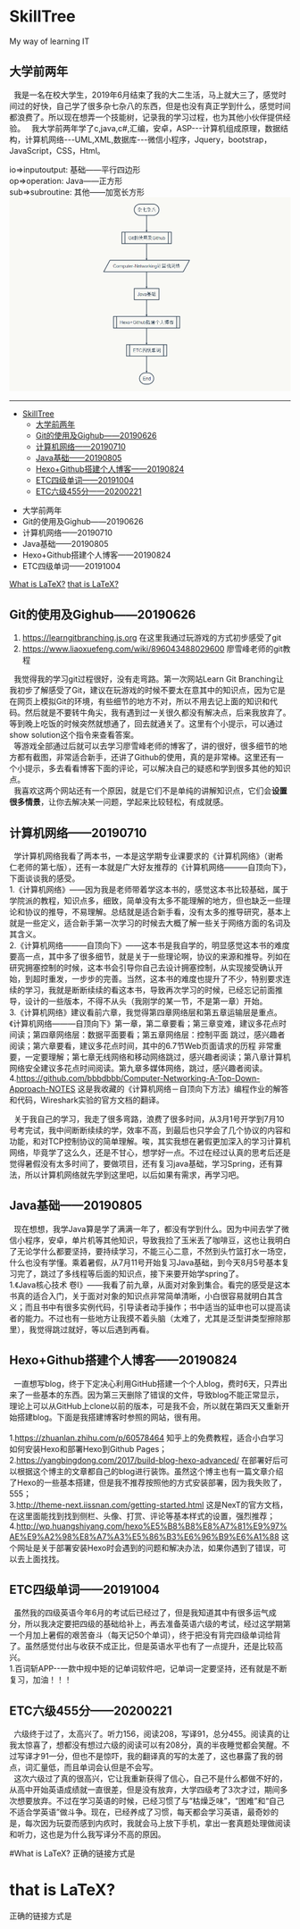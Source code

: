 ﻿# SkillTree

My way of learning IT
## 大学前两年
&nbsp;&nbsp;我是一名在校大学生，2019年6月结束了我的大二生活，马上就大三了，感觉时间过的好快，自己学了很多杂七杂八的东西，但是也没有真正学到什么，感觉时间都浪费了。所以现在想弄一个技能树，记录我的学习过程，也为其他小伙伴提供经验。
&nbsp;&nbsp;我大学前两年学了c,java,c#,汇编，安卓，ASP---计算机组成原理，数据结构，计算机网络---UML,XML,数据库---微信小程序，Jquery，bootstrap，JavaScript，CSS，Html。

io=>inputoutput: 基础——平行四边形<br/>
op=>operation: Java——正方形<br/>
sub=>subroutine: 其他——加宽长方形<br/>
![avatar](https://github.com/bbbdbbb/SkillTree/blob/master/img/st20191004_add_CET4.jpg)

---
   * [SkillTree]()
      * [大学前两年]()
      * [Git的使用及Gighub——20190626]()
      * [计算机网络——20190710]()
      * [Java基础——20190805]()
      * [Hexo+Github搭建个人博客——20190824]()
      * [ETC四级单词——20191004](ETC四级单词-20191004)
      * [ETC六级455分——20200221](ETC六级455分20200221) 

 - 大学前两年
 - Git的使用及Gighub——20190626
 - 计算机网络——20190710
 - Java基础——20190805
 - Hexo+Github搭建个人博客——20190824
 - ETC四级单词——20191004
    
 [What is LaTeX?](#what-is-latex)
 [that is LaTeX?](#what-is-latex)
 

## Git的使用及Gighub——20190626
 1. https://learngitbranching.js.org  在这里我通过玩游戏的方式初步感受了git
 2. https://www.liaoxuefeng.com/wiki/896043488029600 廖雪峰老师的git教程

&nbsp;&nbsp;我觉得我的学习git过程很好，没有走弯路。第一次网站Learn Git Branching让我初步了解感受了Git，建议在玩游戏的时候不要太在意其中的知识点，因为它是在网页上模拟Git的环境，有些细节的地方不对，所以不用去记上面的知识和代码。然后就是不要转牛角尖，我有遇到过一关很久都没有解决点，后来我放弃了。等到晚上吃饭的时候突然就想通了，回去就通关了。这里有个小提示，可以通过show solution这个指令来查看答案。<br/>
&nbsp;&nbsp;等游戏全部通过后就可以去学习廖雪峰老师的博客了，讲的很好，很多细节的地方都有截图，非常适合新手，还讲了Github的使用，真的是非常棒。这里还有一个小提示，多去看看博客下面的评论，可以解决自己的疑惑和学到很多其他的知识点。<br/>
&nbsp;&nbsp;我喜欢这两个网站还有一个原因，就是它们不是单纯的讲解知识点，它们会**设置很多情景**，让你去解决某一问题，学起来比较轻松，有成就感。

## 计算机网络——20190710
&nbsp;&nbsp;学计算机网络我看了两本书，一本是这学期专业课要求的《计算机网络》（谢希仁老师的第七版），还有一本就是广大好友推荐的《计算机网络———自顶向下》，下面谈谈我的感受。<br/>
1.《计算机网络》——因为我是老师带着学这本书的，感觉这本书比较基础，属于学院派的教程，知识点多，细致，简单没有太多不能理解的地方，但也缺乏一些理论和协议的推导，不易理解。总结就是适合新手看，没有太多的推导研究，基本上就是一些定义，适合新手第一次学习的时候去大概了解一些关于网络方面的名词及其含义。<br/>
2.《计算机网络———自顶向下》——这本书是我自学的，明显感觉这本书的难度要高一点，其中多了很多细节，就是关于一些理论啊，协议的来源和推导。列如在研究拥塞控制的时候，这本书会引导你自己去设计拥塞控制，从实现接受确认开始，到超时重发，一步步的完善。当然，这本书的难度也提升了不少，特别要求连续的学习，我就是断断续续的看这本书，导致再次学习的时候，已经忘记前面推导，设计的一些版本，不得不从头（我刚学的某一节，不是第一章）开始。<br/>
3.《计算机网络》建议看前六章，我觉得第四章网络层和第五章运输层是重点。《计算机网络———自顶向下》第一章，第二章要看；第三章变难，建议多花点时间读；第四章网络层：数据平面要看；第五章网络层：控制平面 跳过，感兴趣者阅读；第六章要看，建议多花点时间，其中的6.7节Web页面请求的历程 非常重要，一定要理解；第七章无线网络和移动网络跳过，感兴趣者阅读；第八章计算机网络安全建议多花点时间阅读。第九章多媒体网络，跳过，感兴趣者阅读。<br/>
4.https://github.com/bbbdbbb/Computer-Networking-A-Top-Down-Approach-NOTES  这是我收藏的《计算机网络－自顶向下方法》编程作业的解答和代码，Wireshark实验的官方文档的翻译。<br/>

&nbsp;&nbsp;关于我自己的学习，我走了很多弯路，浪费了很多时间，从3月1号开学到7月10号考完试，我中间断断续续的学，效率不高，到最后也只学会了几个协议的内容和功能，和对TCP控制协议的简单理解。唉，其实我想在暑假更加深入的学习计算机网络，毕竟学了这么久，还是不甘心，想学好一点。不过在经过认真的思考后还是觉得暑假没有太多时间了，要做项目，还有复习java基础，学习Spring，还有算法，所以计算机网络就先学到这里吧，以后如果有需求，再学习吧。<br/>

## Java基础——20190805
&nbsp;&nbsp;现在想想，我学Java算是学了满满一年了，都没有学到什么。因为中间去学了微信小程序，安卓，单片机等其他知识，导致我捡了玉米丢了咖啡豆，这也让我明白了无论学什么都要坚持，要持续学习，不能三心二意，不然到头竹篮打水一场空，什么也没有学懂。乘着暑假，从7月11号开始复习Java基础，到今天8月5号基本复习完了，跳过了多线程等后面的知识点，接下来要开始学spring了。<br/>
1.《Java核心技术 卷Ⅰ》——我看了前九章，从面对对象到集合。看完的感受是这本书真的适合入门，关于面对对象的知识点非常简单清晰，小白很容易就明白其含义；而且书中有很多实例代码，引导读者动手操作；书中适当的延申也可以提高读者的能力。不过也有一些地方让我摸不着头脑（太难了，尤其是泛型讲类型擦除那里），我觉得跳过就好，等以后遇到再看。

## Hexo+Github搭建个人博客——20190824
&nbsp;&nbsp;一直想写blog，终于下定决心利用GitHub搭建一个个人blog，费时6天，只弄出来了一些基本的东西。因为第三天删除了错误的文件，导致blog不能正常显示，理论上可以从GitHub上clone以前的版本，可是我不会，所以就在第四天又重新开始搭建blog。下面是我搭建博客时参照的网站，很有用。<br/><br/>
1.https://zhuanlan.zhihu.com/p/60578464 知乎上的免费教程，适合小白学习如何安装Hexo和部署Hexo到Github Pages；<br/>
2.https://yangbingdong.com/2017/build-blog-hexo-advanced/ 在部署好后可以根据这个博主的文章都自己的blog进行装饰。虽然这个博主也有一篇文章介绍了Hexo的一些基本搭建，但是我不推荐按照他的方式安装部署，因为我失败了，555；<br/>
3.http://theme-next.iissnan.com/getting-started.html 这是NexT的官方文档，在这里面能找到找到侧栏、头像、打赏、评论等基本样式的设置，强烈推荐；
4.http://wp.huangshiyang.com/hexo%E5%B8%B8%E8%A7%81%E9%97%AE%E9%A2%98%E8%A7%A3%E5%86%B3%E6%96%B9%E6%A1%88 这个网址是关于部署安装Hexo时会遇到的问题和解决办法，如果你遇到了错误，可以去上面找找。<br/>

## ETC四级单词——20191004
&nbsp;&nbsp;虽然我的四级英语今年6月的考试后已经过了，但是我知道其中有很多运气成分，所以我决定要把四级的基础给补上，再去准备英语六级的考试，经过这学期第一个月加上暑假的艰苦奋斗（每天记50个单词），终于把没有背完四级单词给背了。虽然感觉付出与收获不成正比，但是英语水平也有了一点提升，还是比较高兴。<br/>
1.百词斩APP--一款中规中矩的记单词软件吧，记单词一定要坚持，还有就是不断复习，加油！！！

## ETC六级455分——20200221
&nbsp;&nbsp;六级终于过了，太高兴了。听力156，阅读208，写译91，总分455。阅读真的让我太惊喜了，想都没有想过六级的阅读可以有208分，真的半夜睡觉都会笑醒。不过写译才91一分，但也不是惊吓，我的翻译真的写的太差了，这也暴露了我的弱点，词汇量低，而且单词会认但是不会写。<br/>
&nbsp;&nbsp;这次六级过了真的很高兴，它让我重新获得了信心，自己不是什么都做不好的，从高中开始英语成绩就一直很差，但是没有放弃，大学四级考了3次才过，期间多次想要放弃。不过在学习英语的时候，已经习惯了与“枯燥乏味”，“困难”和“自己不适合学英语”做斗争。现在，已经养成了习惯，每天都会学习英语，最奇妙的是，每次因为玩耍而感到内疚时，我就会马上放下手机，拿出一套真题处理做阅读和听力，这也是为什么我写译分不高的原因。

#What is LaTeX?
正确的链接方式是

# that is LaTeX?
正确的链接方式是
